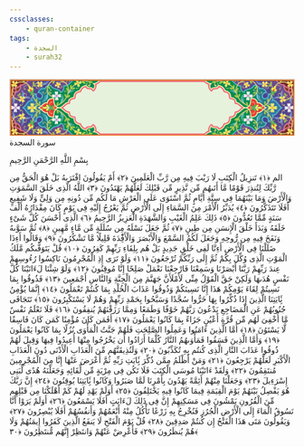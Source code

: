 ```yaml
---
cssclasses:
    - quran-container
tags:
    - السجدة
    - surah32
---
```

<div class="quran-container">
<span class="second-border"></span>
<span class="border"></span>
<div class="head-container">
<img src="https://raw.githubusercontent.com/LORDyyyyy/obsidian-the_quran_vault/main/src/webview/surah_head.png" height=100>
<div class="surah-name">
<span class="surah-name-fnt">سورة السجدة</span>
</div>
</div>
<div class="quran-content">
<div class="name-of-god"> <p> بِسْمِ اللَّهِ الرَّحْمَنِ الرَّحِيمِ </p></div>
<p>
<span class="sign" id="f1">الم <span>﴿</span>١<span>﴾</span></span>
<span class="sign" id="f2">تَنزِيلُ الْكِتَبِ لَا رَيْبَ فِيهِ مِن رَّبِّ الْعَلَمِينَ <span>﴿</span>٢<span>﴾</span></span>
<span class="sign" id="f3">أَمْ يَقُولُونَ افْتَرَىهُ بَلْ هُوَ الْحَقُّ مِن رَّبِّكَ لِتُنذِرَ قَوْمًا مَّا أَتَىهُم مِّن نَّذِيرٍ مِّن قَبْلِكَ لَعَلَّهُمْ يَهْتَدُونَ <span>﴿</span>٣<span>﴾</span></span>
<span class="sign" id="f4">اللَّهُ الَّذِى خَلَقَ السَّمَوَتِ وَالْأَرْضَ وَمَا بَيْنَهُمَا فِى سِتَّةِ أَيَّامٍ ثُمَّ اسْتَوَى عَلَى الْعَرْشِ مَا لَكُم مِّن دُونِهِ مِن وَلِىٍّ وَلَا شَفِيعٍ أَفَلَا تَتَذَكَّرُونَ <span>﴿</span>٤<span>﴾</span></span>
<span class="sign" id="f5">يُدَبِّرُ الْأَمْرَ مِنَ السَّمَاءِ إِلَى الْأَرْضِ ثُمَّ يَعْرُجُ إِلَيْهِ فِى يَوْمٍ كَانَ مِقْدَارُهُ أَلْفَ سَنَةٍ مِّمَّا تَعُدُّونَ <span>﴿</span>٥<span>﴾</span></span>
<span class="sign" id="f6">ذَلِكَ عَلِمُ الْغَيْبِ وَالشَّهَدَةِ الْعَزِيزُ الرَّحِيمُ <span>﴿</span>٦<span>﴾</span></span>
<span class="sign" id="f7">الَّذِى أَحْسَنَ كُلَّ شَىْءٍ خَلَقَهُ وَبَدَأَ خَلْقَ الْإِنسَنِ مِن طِينٍ <span>﴿</span>٧<span>﴾</span></span>
<span class="sign" id="f8">ثُمَّ جَعَلَ نَسْلَهُ مِن سُلَلَةٍ مِّن مَّاءٍ مَّهِينٍ <span>﴿</span>٨<span>﴾</span></span>
<span class="sign" id="f9">ثُمَّ سَوَّىهُ وَنَفَخَ فِيهِ مِن رُّوحِهِ وَجَعَلَ لَكُمُ السَّمْعَ وَالْأَبْصَرَ وَالْأَفِْٔدَةَ قَلِيلًا مَّا تَشْكُرُونَ <span>﴿</span>٩<span>﴾</span></span>
<span class="sign" id="f10">وَقَالُوا أَءِذَا ضَلَلْنَا فِى الْأَرْضِ أَءِنَّا لَفِى خَلْقٍ جَدِيدٍ بَلْ هُم بِلِقَاءِ رَبِّهِمْ كَفِرُونَ <span>﴿</span>١۰<span>﴾</span></span>
<span class="sign" id="f11">قُلْ يَتَوَفَّىكُم مَّلَكُ الْمَوْتِ الَّذِى وُكِّلَ بِكُمْ ثُمَّ إِلَى رَبِّكُمْ تُرْجَعُونَ <span>﴿</span>١١<span>﴾</span></span>
<span class="sign" id="f12">وَلَوْ تَرَى إِذِ الْمُجْرِمُونَ نَاكِسُوا رُءُوسِهِمْ عِندَ رَبِّهِمْ رَبَّنَا أَبْصَرْنَا وَسَمِعْنَا فَارْجِعْنَا نَعْمَلْ صَلِحًا إِنَّا مُوقِنُونَ <span>﴿</span>١٢<span>﴾</span></span>
<span class="sign" id="f13">وَلَوْ شِئْنَا لَءَاتَيْنَا كُلَّ نَفْسٍ هُدَىهَا وَلَكِنْ حَقَّ الْقَوْلُ مِنِّى لَأَمْلَأَنَّ جَهَنَّمَ مِنَ الْجِنَّةِ وَالنَّاسِ أَجْمَعِينَ <span>﴿</span>١٣<span>﴾</span></span>
<span class="sign" id="f14">فَذُوقُوا بِمَا نَسِيتُمْ لِقَاءَ يَوْمِكُمْ هَذَا إِنَّا نَسِينَكُمْ وَذُوقُوا عَذَابَ الْخُلْدِ بِمَا كُنتُمْ تَعْمَلُونَ <span>﴿</span>١٤<span>﴾</span></span>
<span class="sign" id="f15">إِنَّمَا يُؤْمِنُ بَِٔايَتِنَا الَّذِينَ إِذَا ذُكِّرُوا بِهَا خَرُّوا سُجَّدًا وَسَبَّحُوا بِحَمْدِ رَبِّهِمْ وَهُمْ لَا يَسْتَكْبِرُونَ <span>﴿</span>١٥<span>﴾</span></span>
<span class="sign" id="f16">تَتَجَافَى جُنُوبُهُمْ عَنِ الْمَضَاجِعِ يَدْعُونَ رَبَّهُمْ خَوْفًا وَطَمَعًا وَمِمَّا رَزَقْنَهُمْ يُنفِقُونَ <span>﴿</span>١٦<span>﴾</span></span>
<span class="sign" id="f17">فَلَا تَعْلَمُ نَفْسٌ مَّا أُخْفِىَ لَهُم مِّن قُرَّةِ أَعْيُنٍ جَزَاءً بِمَا كَانُوا يَعْمَلُونَ <span>﴿</span>١٧<span>﴾</span></span>
<span class="sign" id="f18">أَفَمَن كَانَ مُؤْمِنًا كَمَن كَانَ فَاسِقًا لَّا يَسْتَوُنَ <span>﴿</span>١٨<span>﴾</span></span>
<span class="sign" id="f19">أَمَّا الَّذِينَ ءَامَنُوا وَعَمِلُوا الصَّلِحَتِ فَلَهُمْ جَنَّتُ الْمَأْوَى نُزُلًا بِمَا كَانُوا يَعْمَلُونَ <span>﴿</span>١٩<span>﴾</span></span>
<span class="sign" id="f20">وَأَمَّا الَّذِينَ فَسَقُوا فَمَأْوَىهُمُ النَّارُ كُلَّمَا أَرَادُوا أَن يَخْرُجُوا مِنْهَا أُعِيدُوا فِيهَا وَقِيلَ لَهُمْ ذُوقُوا عَذَابَ النَّارِ الَّذِى كُنتُم بِهِ تُكَذِّبُونَ <span>﴿</span>٢۰<span>﴾</span></span>
<span class="sign" id="f21">وَلَنُذِيقَنَّهُم مِّنَ الْعَذَابِ الْأَدْنَى دُونَ الْعَذَابِ الْأَكْبَرِ لَعَلَّهُمْ يَرْجِعُونَ <span>﴿</span>٢١<span>﴾</span></span>
<span class="sign" id="f22">وَمَنْ أَظْلَمُ مِمَّن ذُكِّرَ بَِٔايَتِ رَبِّهِ ثُمَّ أَعْرَضَ عَنْهَا إِنَّا مِنَ الْمُجْرِمِينَ مُنتَقِمُونَ <span>﴿</span>٢٢<span>﴾</span></span>
<span class="sign" id="f23">وَلَقَدْ ءَاتَيْنَا مُوسَى الْكِتَبَ فَلَا تَكُن فِى مِرْيَةٍ مِّن لِّقَائِهِ وَجَعَلْنَهُ هُدًى لِّبَنِى إِسْرَءِيلَ <span>﴿</span>٢٣<span>﴾</span></span>
<span class="sign" id="f24">وَجَعَلْنَا مِنْهُمْ أَئِمَّةً يَهْدُونَ بِأَمْرِنَا لَمَّا صَبَرُوا وَكَانُوا بَِٔايَتِنَا يُوقِنُونَ <span>﴿</span>٢٤<span>﴾</span></span>
<span class="sign" id="f25">إِنَّ رَبَّكَ هُوَ يَفْصِلُ بَيْنَهُمْ يَوْمَ الْقِيَمَةِ فِيمَا كَانُوا فِيهِ يَخْتَلِفُونَ <span>﴿</span>٢٥<span>﴾</span></span>
<span class="sign" id="f26">أَوَلَمْ يَهْدِ لَهُمْ كَمْ أَهْلَكْنَا مِن قَبْلِهِم مِّنَ الْقُرُونِ يَمْشُونَ فِى مَسَكِنِهِمْ إِنَّ فِى ذَلِكَ لَءَايَتٍ أَفَلَا يَسْمَعُونَ <span>﴿</span>٢٦<span>﴾</span></span>
<span class="sign" id="f27">أَوَلَمْ يَرَوْا أَنَّا نَسُوقُ الْمَاءَ إِلَى الْأَرْضِ الْجُرُزِ فَنُخْرِجُ بِهِ زَرْعًا تَأْكُلُ مِنْهُ أَنْعَمُهُمْ وَأَنفُسُهُمْ أَفَلَا يُبْصِرُونَ <span>﴿</span>٢٧<span>﴾</span></span>
<span class="sign" id="f28">وَيَقُولُونَ مَتَى هَذَا الْفَتْحُ إِن كُنتُمْ صَدِقِينَ <span>﴿</span>٢٨<span>﴾</span></span>
<span class="sign" id="f29">قُلْ يَوْمَ الْفَتْحِ لَا يَنفَعُ الَّذِينَ كَفَرُوا إِيمَنُهُمْ وَلَا هُمْ يُنظَرُونَ <span>﴿</span>٢٩<span>﴾</span></span>
<span class="sign" id="f30">فَأَعْرِضْ عَنْهُمْ وَانتَظِرْ إِنَّهُم مُّنتَظِرُونَ <span>﴿</span>٣۰<span>﴾</span></span>

</p>
</div>
<span class="border" style="margin-top:25px;"></span>
<span class="second-border-bottom"></span>
</div>
